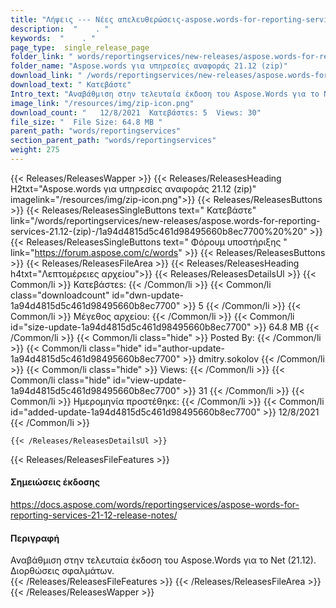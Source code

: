```yaml
---
title: "Λήψεις --- Νέες απελευθερώσεις-aspose.words-for-reporting-services-21.12- (zip)-." 
description:  "    . " 
keywords:  "    . " 
page_type:  single_release_page
folder_link: " words/reportingservices/new-releases/aspose.words-for-reporting-services-21.12-(zip)-/"
folder_name: "Aspose.words για υπηρεσίες αναφοράς 21.12 (zip)"
download_link: " /words/reportingservices/new-releases/aspose.words-for-reporting-services-21.12-(zip)-/1a94d4815d5c461d98495660b8ec7700"
download_text: " Κατεβάστε"
Intro_text: "Αναβάθμιση στην τελευταία έκδοση του Aspose.Words για το Net (21.12). Διορθώσεις σφαλμάτων."
image_link: "/resources/img/zip-icon.png"
download_count: "   12/8/2021  Κατεβάστεs: 5  Views: 30"
file_size: "  File Size: 64.8 MB "
parent_path: "words/reportingservices"
section_parent_path: "words/reportingservices"
weight: 275
---
```


{{< Releases/ReleasesWapper >}}
  {{< Releases/ReleasesHeading H2txt="Aspose.words για υπηρεσίες αναφοράς 21.12 (zip)" imagelink="/resources/img/zip-icon.png">}}
  {{< Releases/ReleasesButtons >}}
    {{< Releases/ReleasesSingleButtons text=" Κατεβάστε" link="/words/reportingservices/new-releases/aspose.words-for-reporting-services-21.12-(zip)-/1a94d4815d5c461d98495660b8ec7700%20%20" >}}
    {{< Releases/ReleasesSingleButtons text=" Φόρουμ υποστήριξης " link="https://forum.aspose.com/c/words" >}}
  {{< Releases/ReleasesButtons >}}
  {{< Releases/ReleasesFileArea >}}
    {{< Releases/ReleasesHeading h4txt="Λεπτομέρειες αρχείου">}}
    {{< Releases/ReleasesDetailsUl >}}
            {{< Common/li  >}} Κατεβάστεs: {{< /Common/li >}} 
      {{< Common/li class="downloadcount" id="dwn-update-1a94d4815d5c461d98495660b8ec7700" >}} 5 {{< /Common/li >}} 
      {{< Common/li  >}} Μέγεθος αρχείου: {{< /Common/li >}} 
      {{< Common/li id="size-update-1a94d4815d5c461d98495660b8ec7700" >}} 64.8 MB {{< /Common/li >}} 
      {{< Common/li  class="hide" >}} Posted By: {{< /Common/li >}} 
      {{< Common/li class="hide" id="author-update-1a94d4815d5c461d98495660b8ec7700" >}} dmitry.sokolov {{< /Common/li >}} 
      {{< Common/li class="hide"  >}} Views: {{< /Common/li >}} 
      {{< Common/li class="hide" id="view-update-1a94d4815d5c461d98495660b8ec7700" >}} 31 {{< /Common/li >}} 
      {{< Common/li  >}} Ημερομηνία προστέθηκε: {{< /Common/li >}} 
      {{< Common/li id="added-update-1a94d4815d5c461d98495660b8ec7700" >}} 12/8/2021 {{< /Common/li >}} 

    {{< /Releases/ReleasesDetailsUl >}}

  {{< Releases/ReleasesFileFeatures >}}
      <h4>Σημειώσεις έκδοσης</h4><div><a href="https://docs.aspose.com/words/reportingservices/aspose-words-for-reporting-services-21-12-release-notes/">https://docs.aspose.com/words/reportingservices/aspose-words-for-reporting-services-21-12-release-notes/</a></div><h4>Περιγραφή</h4><div class="HTMLDescription">Αναβάθμιση στην τελευταία έκδοση του Aspose.Words για το Net (21.12). Διορθώσεις σφαλμάτων.</div>
  {{< /Releases/ReleasesFileFeatures >}}
 {{< /Releases/ReleasesFileArea >}}
{{< /Releases/ReleasesWapper >}}


